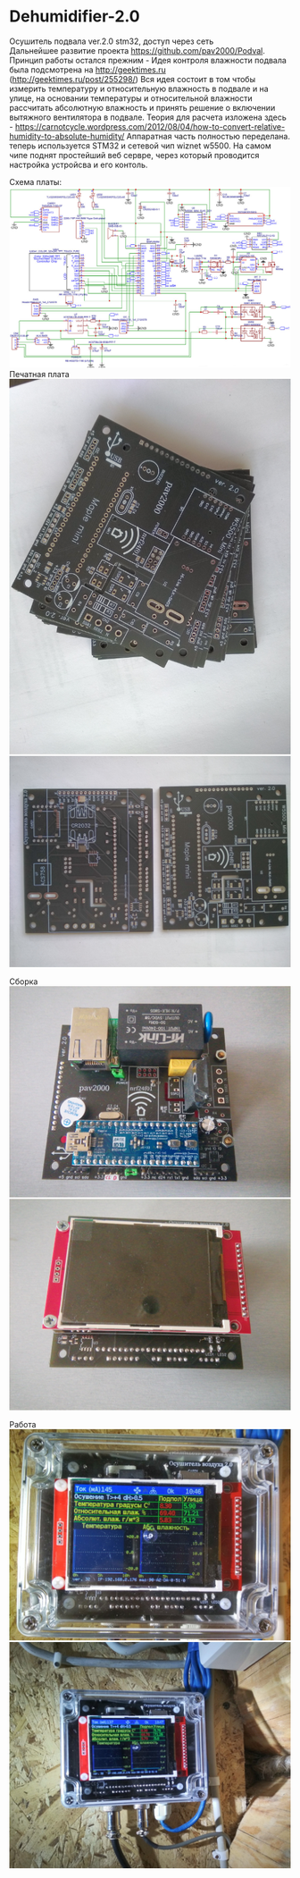# Dehumidifier-2.0
Осушитель подвала ver.2.0 stm32, доступ через сеть <br>
Дальнейшее развитие проекта https://github.com/pav2000/Podval. 
Принцип работы остался прежним - Идея контроля влажности подвала была подсмотрена на http://geektimes.ru (http://geektimes.ru/post/255298/) Вся идея состоит в том чтобы измерить температуру и относительную влажность в подвале и на улице, на основании температуры и относительной влажности рассчитать абсолютную влажность и принять решение о включении вытяжного вентилятора в подвале. Теория для расчета изложена здесь - https://carnotcycle.wordpress.com/2012/08/04/how-to-convert-relative-humidity-to-absolute-humidity/
Аппаратная часть полностью переделана. теперь используется STM32 и сетевой чип wiznet w5500. На самом чипе поднят простейший веб сервре, через который проводится настройка устройсва и его контоль.

Схема платы:
![Схема осушителя](https://github.com/pav2000/Dehumidifier-2.0/blob/master/Picture/Schematic_%D0%9E%D1%81%D1%83%D1%88%D0%B8%D1%82%D0%B5%D0%BB%D1%8C%20%D0%B2%D0%BE%D0%B7%D0%B4%D1%83%D1%85%D0%B0%20ver%202.0.jpg)
Печатная плата
![Плата1](https://github.com/pav2000/Dehumidifier-2.0/blob/master/Picture/20200928_090243.jpg)
![Плата2](https://github.com/pav2000/Dehumidifier-2.0/blob/master/Picture/20200928_090301.jpg)

Сборка 
![Сборка1](https://github.com/pav2000/Dehumidifier-2.0/blob/master/Picture/20200929_081615.jpg)
![Сборка2](https://github.com/pav2000/Dehumidifier-2.0/blob/master/Picture/20200929_081629.jpg)

Работа
![Работа1](https://github.com/pav2000/Dehumidifier-2.0/blob/master/Picture/20201101_104746.jpg)
![Работа2](https://github.com/pav2000/Dehumidifier-2.0/blob/master/Picture/20201101_104822.jpg)



  


